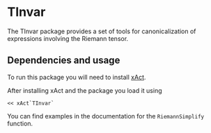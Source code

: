 # TInvar

The TInvar package provides a set of tools for canonicalization of expressions involving the Riemann tensor.

## Dependencies and usage

To run this package you will need to install [xAct](http://www.xact.es/).

After installing xAct and the package you load it using

```
<< xAct`TInvar`
```

You can find examples in the documentation for the `RiemannSimplify` function.
